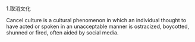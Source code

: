 1.取消文化


Cancel culture is a cultural phenomenon in which an individual thought to have acted or spoken in an unacceptable manner is ostracized, boycotted, shunned or fired, often aided by social media.